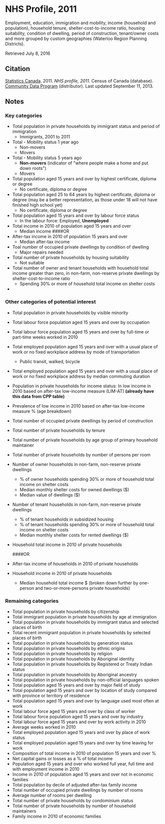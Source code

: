 # NHS Profile, 2011

Employment, education, immigration and mobility, income (household and population), household tenure, shelter-cost-to-income ratio, housing suitability, condition of dwelling, period of construction, tenant/owner costs and more grouped by custom geographies (Waterloo Region Planning Districts).

Retrieved July 8, 2016

## Citation

[Statistics Canada](http://www.statcan.gc.ca/). 2011.
*NHS profile, 2011.*
Census of Canada (database). 
[Community Data Program](http://communitydata.ca) (distributor).
Last updated September 11, 2013.

## Notes
### Key categories
* Total population in private households by immigrant status and period of immigration
    * Immigrants, 2001 to 2011
* Total - Mobility status 1 year ago
    * Non-movers
    * Movers
* Total - Mobility status 5 years ago
    * **Non-movers** (indicator of "where people make a home and put down roots")
    * Movers
* Total population aged 15 years and over by highest certificate, diploma or degree
    * No certificate, diploma or degree
* Total population aged 25 to 64 years by highest certificate, diploma or degree (may be a better representation, as those under 18 will not have finished high school yet)
    * No certificate, diploma or degree
* Total population aged 15 years and over by labour force status
    * In the labour force: Employed, **Unemployed**
* Total income in 2010 of population aged 15 years and over
    * Median income
    ####OR
* After-tax income in 2010 of population 15 years and over
    * Median after-tax income 
* Toal number of occupied private dwellings by condition of dwelling
    * Major repairs needed
* Total number of private households by housing suitability
    * Not suitable
* Total number of owner and tenant households with household total income greater than zero, in non-farm, non-reserve private dwellings by shelter-cost-to-income ratio
    * Spending 30% or more of household total income on shelter costs
* 

### Other categories of potential interest
* Total population in private households by visible minority
* Total labour force population aged 15 years and over by occupation
* Total labour force population aged 15 years and over by full-time or part-time weeks worked in 2010
* Total employed population aged 15 years and over with a usual place of work or no fixed workplace address by mode of transportation
    * Public transit, walked, bicycle
* Total employed population aged 15 years and over with a usual place of work or no fixed workplace address by median commuting duration
* Population in private households for income status: In low income in 2010 based on after-tax low-income measure (LIM-AT) **(already have this data from CPP table)**
* Prevalence of low income in 2010 based on after-tax low-income measure % (age breakdown)
* Total number of occupied private dwellings by period of construction
* Total number of private households by tenure
* Total number of private households by age group of primary household maintainer
* Total number of private households by number of persons per room
* Number of owner households in non-farm, non-reserve private dwellings
    * % of owner households spending 30% or more of household total income on shelter costs
    * Median monthly shelter costs for owned dwellings ($)
    * Median value of dwellings ($)
* Number of tenant households in non-farm, non-reserve private dwellings
    * % of tenant households in subsidized housing
    * % of tenant households spending 30% or more of household total income on shelter costs
    * Median monthly shelter costs for rented dwellings ($)
* Household total income in 2010 of private households

    ####OR

* After-tax income of households in 2010 of private households
* Household income in 2010 of private households
    * Median household total income $ (broken down further by one-person and two-or-more-persons private households)

### Remaining  categories
* Total population in private households by citizenship
* Total immigrant population in private households by age at immigration
* Total population in private households by immigrant status and selected places of birth
* Total recent immigrant population in private households by selected places of birth
* Total population in private households by generation status
* Total population in private households by ethnic origins
* Total population in private households by religion
* Total population in private households by Aboriginal identity
* Total population in private households by Registered or Treaty Indian status
* Total population in private households by Aboriginal ancestry
* Total population in private households by non-official languages spoken
* Total population aged 15 years and over by major field of study
* Total population aged 15 years and over by location of study compared with province or territory of residence
* Total population aged 15 years and over by language used most often at work
*  Total labour force aged 15 years and over by class of worker
*  Total labour force population aged 15 years and over by industry
*  Total labour force aged 15 years and over by work activity in 2010
*  Average weeks worked in 2010
*  Total employed population aged 15 years and over by place of work status
*  Total employed population aged 15 years and over by time leaving for work
*  Composition of total income in 2010 of population 15 years and over %
*  Net capital gains or losses as a % of total income
*  Population aged 15 years and over who worked full year, full time and with employment income in 2010
*  Income in 2010 of population aged 15 years and over not in economic families
*  Total population by decile of adjusted after-tax family income
*  Total number of occupied private dwellings by number of rooms
*  Average number of rooms per dwelling
*  Total number of private households by condominium status
*  Total number of private households by number of household maintainers
*  Family income in 2010 of economic families